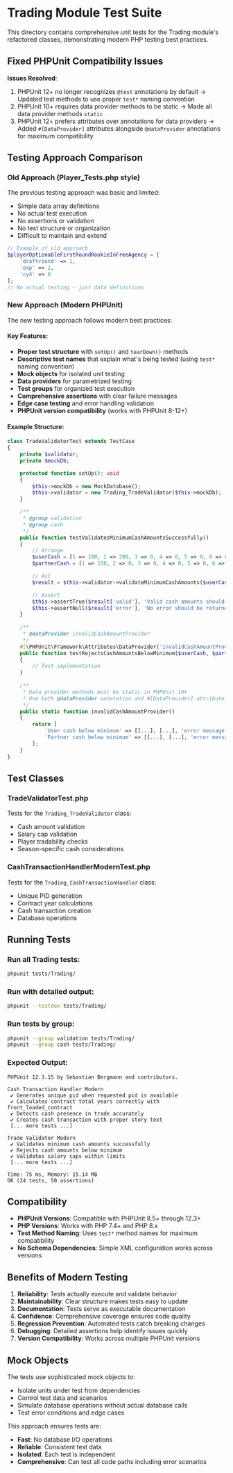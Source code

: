 # Trading Module Test Suite

This directory contains comprehensive unit tests for the Trading module's refactored classes, demonstrating modern PHP testing best practices.

## Fixed PHPUnit Compatibility Issues

**Issues Resolved**: 
1. PHPUnit 12+ no longer recognizes `@test` annotations by default → Updated test methods to use proper `test*` naming convention
2. PHPUnit 10+ requires data provider methods to be static → Made all data provider methods `static`
3. PHPUnit 12+ prefers attributes over annotations for data providers → Added `#[DataProvider]` attributes alongside `@dataProvider` annotations for maximum compatibility

## Testing Approach Comparison

### Old Approach (Player_Tests.php style)
The previous testing approach was basic and limited:
- Simple data array definitions
- No actual test execution
- No assertions or validation
- No test structure or organization
- Difficult to maintain and extend

```php
// Example of old approach
$playerOptionableFirstRoundRookieInFreeAgency = [
    'draftround' => 1,
    'exp' => 2,
    'cy4' => 0
];
// No actual testing - just data definitions
```

### New Approach (Modern PHPUnit)
The new testing approach follows modern best practices:

#### Key Features:
- **Proper test structure** with `setUp()` and `tearDown()` methods
- **Descriptive test names** that explain what's being tested (using `test*` naming convention)
- **Mock objects** for isolated unit testing
- **Data providers** for parametrized testing
- **Test groups** for organized test execution
- **Comprehensive assertions** with clear failure messages
- **Edge case testing** and error handling validation
- **PHPUnit version compatibility** (works with PHPUnit 8-12+)

#### Example Structure:
```php
class TradeValidatorTest extends TestCase
{
    private $validator;
    private $mockDb;

    protected function setUp(): void
    {
        $this->mockDb = new MockDatabase();
        $this->validator = new Trading_TradeValidator($this->mockDb);
    }

    /**
     * @group validation
     * @group cash
     */
    public function testValidatesMinimumCashAmountsSuccessfully()
    {
        // Arrange
        $userCash = [1 => 100, 2 => 200, 3 => 0, 4 => 0, 5 => 0, 6 => 0];
        $partnerCash = [1 => 150, 2 => 0, 3 => 0, 4 => 0, 5 => 0, 6 => 0];

        // Act
        $result = $this->validator->validateMinimumCashAmounts($userCash, $partnerCash);

        // Assert
        $this->assertTrue($result['valid'], 'Valid cash amounts should pass validation');
        $this->assertNull($result['error'], 'No error should be returned for valid amounts');
    }
    
    /**
     * @dataProvider invalidCashAmountProvider
     */
    #[\PHPUnit\Framework\Attributes\DataProvider('invalidCashAmountProvider')]
    public function testRejectsCashAmountsBelowMinimum($userCash, $partnerCash, $expectedErrorText)
    {
        // Test implementation
    }
    
    /**
     * Data provider methods must be static in PHPUnit 10+
     * Use both @dataProvider annotation and #[DataProvider] attribute for PHPUnit 8-12+ compatibility
     */
    public static function invalidCashAmountProvider()
    {
        return [
            'User cash below minimum' => [[...], [...], 'error message'],
            'Partner cash below minimum' => [[...], [...], 'error message']
        ];
    }
}
```

## Test Classes

### TradeValidatorTest.php
Tests for the `Trading_TradeValidator` class:
- Cash amount validation
- Salary cap validation 
- Player tradability checks
- Season-specific cash considerations

### CashTransactionHandlerModernTest.php
Tests for the `Trading_CashTransactionHandler` class:
- Unique PID generation
- Contract year calculations
- Cash transaction creation
- Database operations

## Running Tests

### Run all Trading tests:
```bash
phpunit tests/Trading/
```

### Run with detailed output:
```bash
phpunit --testdox tests/Trading/
```

### Run tests by group:
```bash
phpunit --group validation tests/Trading/
phpunit --group cash tests/Trading/
```

### Expected Output:
```
PHPUnit 12.3.15 by Sebastian Bergmann and contributors.

Cash Transaction Handler Modern
 ✔ Generates unique pid when requested pid is available
 ✔ Calculates contract total years correctly with front_loaded_contract
 ✔ Detects cash presence in trade accurately
 ✔ Creates cash transaction with proper story text
 [... more tests ...]

Trade Validator Modern
 ✔ Validates minimum cash amounts successfully
 ✔ Rejects cash amounts below minimum
 ✔ Validates salary caps within limits
 [... more tests ...]

Time: 75 ms, Memory: 15.14 MB
OK (24 tests, 50 assertions)
```

## Compatibility

- **PHPUnit Versions**: Compatible with PHPUnit 8.5+ through 12.3+
- **PHP Versions**: Works with PHP 7.4+ and PHP 8.x
- **Test Method Naming**: Uses `test*` method names for maximum compatibility
- **No Schema Dependencies**: Simple XML configuration works across versions

## Benefits of Modern Testing

1. **Reliability**: Tests actually execute and validate behavior
2. **Maintainability**: Clear structure makes tests easy to update
3. **Documentation**: Tests serve as executable documentation
4. **Confidence**: Comprehensive coverage ensures code quality
5. **Regression Prevention**: Automated tests catch breaking changes
6. **Debugging**: Detailed assertions help identify issues quickly
7. **Version Compatibility**: Works across multiple PHPUnit versions

## Mock Objects

The tests use sophisticated mock objects to:
- Isolate units under test from dependencies
- Control test data and scenarios
- Simulate database operations without actual database calls
- Test error conditions and edge cases

This approach ensures tests are:
- **Fast**: No database I/O operations
- **Reliable**: Consistent test data
- **Isolated**: Each test is independent
- **Comprehensive**: Can test all code paths including error scenarios